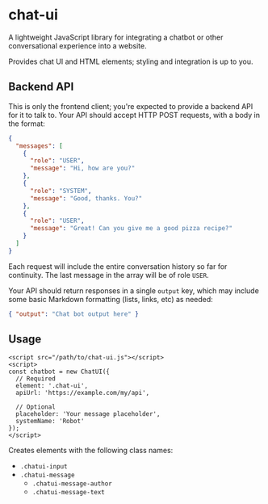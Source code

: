 # chat-ui

A lightweight JavaScript library for integrating a chatbot or other
conversational experience into a website.

Provides chat UI and HTML elements; styling and integration is up to you.

## Backend API

This is only the frontend client; you're expected to provide a backend API for
it to talk to. Your API should accept HTTP POST requests, with a body in the
format:

```json
{
  "messages": [
    {
      "role": "USER",
      "message": "Hi, how are you?"
    },
    {
      "role": "SYSTEM",
      "message": "Good, thanks. You?"
    },
    {
      "role": "USER",
      "message": "Great! Can you give me a good pizza recipe?"
    }
  ]
}
```

Each request will include the entire conversation history so far for continuity.
The last message in the array will be of role `USER`.

Your API should return responses in a single `output` key, which may include some
basic Markdown formatting (lists, links, etc) as needed:

```json
{ "output": "Chat bot output here" }
```

## Usage

```
<script src="/path/to/chat-ui.js"></script>
<script>
const chatbot = new ChatUI({
  // Required
  element: '.chat-ui',
  apiUrl: 'https://example.com/my/api',

  // Optional
  placeholder: 'Your message placeholder',
  systemName: 'Robot'
});
</script>
```

Creates elements with the following class names:

- `.chatui-input`
- `.chatui-message`
  - `.chatui-message-author`
  - `.chatui-message-text`
